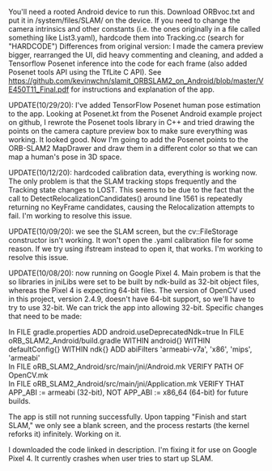 You'll need a rooted Android device to run this. Download ORBvoc.txt and put it in /system/files/SLAM/ on the device.
If you need to change the camera intrinsics and other constants (i.e. the ones originally in a file called something like List3.yaml), hardcode them into Tracking.cc (search for "HARDCODE")
Differences from original version: I made the camera preview bigger, rearranged the UI, did heavy commenting and cleaning, and added a Tensorflow Posenet inference into the code for each frame (also added Posenet tools API using the TfLite C API). See https://github.com/kevinwchn/slamit_ORBSLAM2_on_Android/blob/master/VE450T11_Final.pdf for instructions and explanation of the app.

UPDATE(10/29/20): I've added TensorFlow Posenet human pose estimation to the app. Looking at Posenet.kt from the Posenet Android example project on github, I rewrote the Posenet tools library in C++ and tried drawing the points on the camera capture preview box to make sure everything was working. It looked good. Now I'm going to add the Posenet points to the ORB-SLAM2 MapDrawer and draw them in a different color so that we can map a human's pose in 3D space.

UPDATE(10/12/20): hardcoded calibration data, everything is working now. The only problem is that the SLAM tracking stops frequently and the Tracking state changes to LOST. This seems to be due to the fact that the call to DetectRelocalizationCandidates() around line 1561 is repeatedly returning no KeyFrame candidates, causing the Relocalization attempts to fail. I'm working to resolve this issue.

UPDATE(10/09/20): we see the SLAM screen, but the cv::FileStorage constructor isn't working. It won't open the .yaml calibration file for some reason. If we try using ifstream instead to open it, that works. I'm working to resolve this issue.

UPDATE(10/08/20): now running on Google Pixel 4. Main probem is that the so libraries in jniLibs were set to be built by ndk-build as 32-bit object files, whereas the Pixel 4 is expecting 64-bit files. The version of OpenCV used in this project, version 2.4.9, doesn't have 64-bit support, so we'll have to try to use 32-bit. We can trick the app into allowing 32-bit. Specific changes that need to be made:

In FILE gradle.properties ADD android.useDeprecatedNdk=true
In FILE oRB_SLAM2_Android/build.gradle WITHIN android{} WITHIN defaultConfig{} WITHIN ndk{} ADD abiFilters 'armeabi-v7a', 'x86', 'mips', 'armeabi'  
In FILE oRB_SLAM2_Android/src/main/jni/Android.mk VERIFY PATH OF OpenCV.mk  
In FILE oRB_SLAM2_Android/src/main/jni/Application.mk VERIFY THAT APP_ABI := armeabi (32-bit), NOT APP_ABI := x86_64 (64-bit) for future builds.   

The app is still not running successfully. Upon tapping "Finish and start SLAM," we only see a blank screen, and the process restarts (the kernel reforks it) infinitely. Working on it.

I downloaded the code linked in description. I'm fixing it for use on Google Pixel 4. It currently crashes when user tries to start up SLAM.